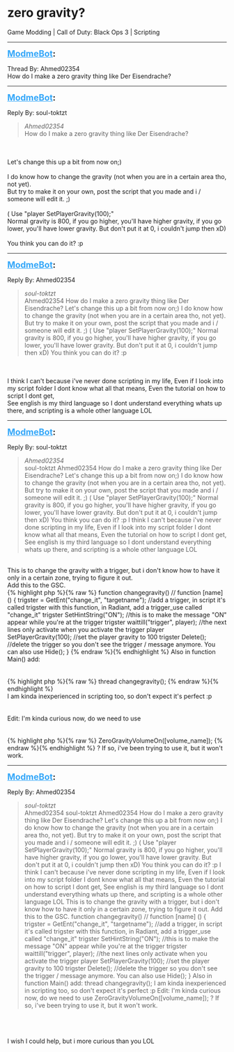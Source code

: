 # zero gravity?
Game Modding | Call of Duty: Black Ops 3 | Scripting

---
<strong style="font-size: 1.4em;"><span style="text-decoration: underline;text-decoration-color: #34a7f9;"><span style="color:#34a7f9;">ModmeBot</span></span>:</strong>

<p>Thread By: Ahmed02354<br />How do I make a zero gravity thing like Der Eisendrache?</p>

---
<strong style="font-size: 1.4em;"><span style="text-decoration: underline;text-decoration-color: #34a7f9;"><span style="color:#34a7f9;">ModmeBot</span></span>:</strong>

<p>Reply By: soul-toktzt<br /><blockquote><em>Ahmed02354</em><br />How do I make a zero gravity thing like Der Eisendrache?</blockquote><br /> <br />Let&#39;s change this up a bit from now on;)<br /> <br />I do know how to change the gravity (not when you are in a certain area tho, not yet).<br />But try to make it on your own, post the script that you made and i / someone will edit it. ;)<br /> <br />(       Use &quot;player SetPlayerGravity(100);&quot;<br />Normal gravity is 800, if you go higher, you&#39;ll have higher gravity, if you go lower, you&#39;ll have lower gravity. But don&#39;t put it at 0, i couldn&#39;t jump then xD)<br /> <br />You think you can do it? :p</p>

---
<strong style="font-size: 1.4em;"><span style="text-decoration: underline;text-decoration-color: #34a7f9;"><span style="color:#34a7f9;">ModmeBot</span></span>:</strong>

<p>Reply By: Ahmed02354<br /><blockquote><em>soul-toktzt</em><br />Ahmed02354 How do I make a zero gravity thing like Der Eisendrache?   Let&#39;s change this up a bit from now on;)   I do know how to change the gravity (not when you are in a certain area tho, not yet). But try to make it on your own, post the script that you made and i / someone will edit it. ;)   (       Use &quot;player SetPlayerGravity(100);&quot; Normal gravity is 800, if you go higher, you&#39;ll have higher gravity, if you go lower, you&#39;ll have lower gravity. But don&#39;t put it at 0, i couldn&#39;t jump then xD)   You think you can do it? :p</blockquote><br /> <br />I think I can&#39;t because i&#39;ve never done scripting in my life, Even if I look into my script folder I dont know what all that means, Even the tutorial on how to script I dont get,<br />See english is my third language so I dont understand everything whats up there, and scripting is a whole other language LOL</p>

---
<strong style="font-size: 1.4em;"><span style="text-decoration: underline;text-decoration-color: #34a7f9;"><span style="color:#34a7f9;">ModmeBot</span></span>:</strong>

<p>Reply By: soul-toktzt<br /><blockquote><em>Ahmed02354</em><br />soul-toktzt Ahmed02354 How do I make a zero gravity thing like Der Eisendrache?   Let&#39;s change this up a bit from now on;)   I do know how to change the gravity (not when you are in a certain area tho, not yet). But try to make it on your own, post the script that you made and i / someone will edit it. ;)   (       Use &quot;player SetPlayerGravity(100);&quot; Normal gravity is 800, if you go higher, you&#39;ll have higher gravity, if you go lower, you&#39;ll have lower gravity. But don&#39;t put it at 0, i couldn&#39;t jump then xD)   You think you can do it? :p   I think I can&#39;t because i&#39;ve never done scripting in my life, Even if I look into my script folder I dont know what all that means, Even the tutorial on how to script I dont get, See english is my third language so I dont understand everything whats up there, and scripting is a whole other language LOL</blockquote><br /> This is to change the gravity with a trigger, but i don&#39;t know how to have it only in a certain zone, trying to figure it out.<br />Add this to the GSC.<br />{% highlight php %}{% raw %}
function changegravity()                                           // function [name] ()
{
trigster = GetEnt("change_it", "targetname");            //add a trigger, in script it&#39;s called trigster with this function, in Radiant, add a trigger_use called "change_it"
trigster SetHintString("ON");                                  //this is to make the message "ON" appear while you&#39;re at the trigger
trigster waittill("trigger", player);                          //the next lines only activate when you activate the trigger
player SetPlayerGravity(100);                           //set the player gravity to 100
trigster Delete();                                          //delete the trigger so you don&#39;t see the trigger / message anymore. You can also use Hide();
}
{% endraw %}{% endhighlight %}
Also in function Main() add:<br /> <br /> <br />{% highlight php %}{% raw %}
thread changegravity();
{% endraw %}{% endhighlight %}
 <br />I am kinda inexperienced in scripting too, so don&#39;t expect it&#39;s perfect :p<br /> <br /> <br />Edit: I&#39;m kinda curious now, do we need to use<br /> <br /> <br />{% highlight php %}{% raw %}
ZeroGravityVolumeOn([volume_name]);
{% endraw %}{% endhighlight %}
? If so, i&#39;ve been trying to use it, but it won&#39;t work.</p>

---
<strong style="font-size: 1.4em;"><span style="text-decoration: underline;text-decoration-color: #34a7f9;"><span style="color:#34a7f9;">ModmeBot</span></span>:</strong>

<p>Reply By: Ahmed02354<br /><blockquote><em>soul-toktzt</em><br />Ahmed02354 soul-toktzt Ahmed02354 How do I make a zero gravity thing like Der Eisendrache?   Let&#39;s change this up a bit from now on;)   I do know how to change the gravity (not when you are in a certain area tho, not yet). But try to make it on your own, post the script that you made and i / someone will edit it. ;)   (       Use &quot;player SetPlayerGravity(100);&quot; Normal gravity is 800, if you go higher, you&#39;ll have higher gravity, if you go lower, you&#39;ll have lower gravity. But don&#39;t put it at 0, i couldn&#39;t jump then xD)   You think you can do it? :p   I think I can&#39;t because i&#39;ve never done scripting in my life, Even if I look into my script folder I dont know what all that means, Even the tutorial on how to script I dont get, See english is my third language so I dont understand everything whats up there, and scripting is a whole other language LOL  This is to change the gravity with a trigger, but i don&#39;t know how to have it only in a certain zone, trying to figure it out. Add this to the GSC. function changegravity() // function [name] () { trigster = GetEnt(&quot;change_it&quot;, &quot;targetname&quot;); //add a trigger, in script it&#39;s called trigster with this function, in Radiant, add a trigger_use called &quot;change_it&quot; trigster SetHintString(&quot;ON&quot;); //this is to make the message &quot;ON&quot; appear while you&#39;re at the trigger trigster waittill(&quot;trigger&quot;, player); //the next lines only activate when you activate the trigger player SetPlayerGravity(100); //set the player gravity to 100 trigster Delete(); //delete the trigger so you don&#39;t see the trigger / message anymore. You can also use Hide(); } Also in function Main() add:     thread changegravity();   I am kinda inexperienced in scripting too, so don&#39;t expect it&#39;s perfect :p     Edit: I&#39;m kinda curious now, do we need to use     ZeroGravityVolumeOn([volume_name]); ? If so, i&#39;ve been trying to use it, but it won&#39;t work.    </blockquote><br /> <br /> <br />I wish I could help, but i more curious than you LOL</p>
